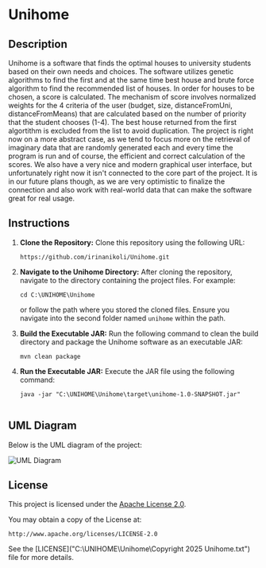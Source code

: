 # Unihome

## Description
Unihome is a software that finds the optimal houses to university students based on their own needs and choices. The software utilizes genetic algorithms to find the first and at the same time best house and brute force algorithm to find the recommended list of houses. In order for houses to be chosen, a score is calculated. The mechanism of score involves normalized weights for the 4 criteria of the user (budget, size, distanceFromUni, distanceFromMeans) that are calculated based on the number of priority that the student chooses (1-4). The best house returned from the first algortithm is excluded from the list to avoid duplication. The project is right now on a more abstract case, as we tend to focus more on the retrieval of imaginary data that are randomly generated each and every time the program is run and of course, the efficient and correct calculation of the scores. We also have a very nice and modern graphical user interface, but unfortunately right now it isn't connected to the core part of the project. It is in our future plans though, as we are very optimistic to finalize the connection and also work with real-world data that can make the software great for real usage.


## Instructions

1. **Clone the Repository:**
   Clone this repository using the following URL:
   ```
   https://github.com/irinanikoli/Unihome.git
   ```

2. **Navigate to the Unihome Directory:**
   After cloning the repository, navigate to the directory containing the project files. For example:
   ```
   cd C:\UNIHOME\Unihome
   ```
   or follow the path where you stored the cloned files. Ensure you navigate into the second folder named `unihome` within the path.

3. **Build the Executable JAR:**
   Run the following command to clean the build directory and package the Unihome software as an executable JAR:
   ```
   mvn clean package
   ```

4. **Run the Executable JAR:**
   Execute the JAR file using the following command:
   ```
   java -jar "C:\UNIHOME\Unihome\target\unihome-1.0-SNAPSHOT.jar"

   
## UML Diagram

Below is the UML diagram of the project:

![UML Diagram](Στιγμιότυπο%20οθόνης%20(45).png)


## License

This project is licensed under the [Apache License 2.0](http://www.apache.org/licenses/LICENSE-2.0).

You may obtain a copy of the License at:

    http://www.apache.org/licenses/LICENSE-2.0

See the [LICENSE]("C:\UNIHOME\Unihome\Copyright 2025 Unihome.txt") file for more details.

